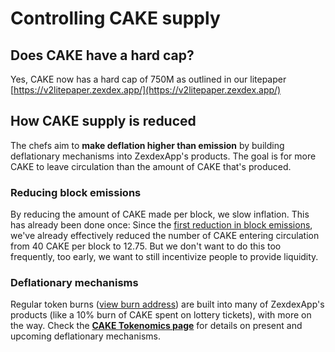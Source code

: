 # Controlling CAKE supply

## Does CAKE have a hard cap?

Yes, CAKE now has a hard cap of 750M as outlined in our litepaper [https://v2litepaper.zexdex.app/](https://v2litepaper.zexdex.app/)

## How CAKE supply is reduced

The chefs aim to **make deflation higher than emission** by building deflationary mechanisms into ZexdexApp's products. The goal is for more CAKE to leave circulation than the amount of CAKE that's produced.

### Reducing block emissions

By reducing the amount of CAKE made per block, we slow inflation. This has already been done once: Since the [first reduction in block emissions](https://voting.zexdex.app/#/pancake/proposal/QmWSQZsqakCMQ1bmcoEsKzStdtdFHL6cohSjnMV9ira1EC), we've already effectively reduced the number of CAKE entering circulation from 40 CAKE per block to 12.75. But we don't want to do this too frequently, too early, we want to still incentivize people to provide liquidity.

### Deflationary mechanisms

Regular token burns ([view burn address](https://bscscan.com/token/0x0e09fabb73bd3ade0a17ecc321fd13a19e81ce82?a=0x000000000000000000000000000000000000dead)) are built into many of ZexdexApp's products (like a 10% burn of CAKE spent on lottery tickets), with more on the way. Check the [**CAKE Tokenomics page**](https://docs.zexdex.app/tokenomics/cake/cake-tokenomics) for details on present and upcoming deflationary mechanisms.
